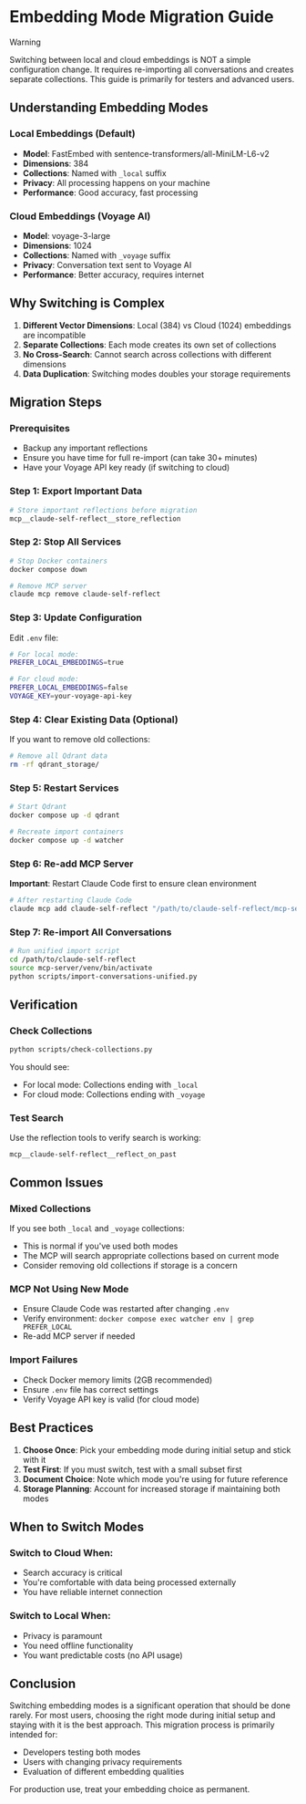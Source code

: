 # Embedding Mode Migration Guide

> [!WARNING]
> Switching between local and cloud embeddings is NOT a simple configuration change. It requires re-importing all conversations and creates separate collections. This guide is primarily for testers and advanced users.

## Understanding Embedding Modes

### Local Embeddings (Default)
- **Model**: FastEmbed with sentence-transformers/all-MiniLM-L6-v2
- **Dimensions**: 384
- **Collections**: Named with `_local` suffix
- **Privacy**: All processing happens on your machine
- **Performance**: Good accuracy, fast processing

### Cloud Embeddings (Voyage AI)
- **Model**: voyage-3-large
- **Dimensions**: 1024
- **Collections**: Named with `_voyage` suffix
- **Privacy**: Conversation text sent to Voyage AI
- **Performance**: Better accuracy, requires internet

## Why Switching is Complex

1. **Different Vector Dimensions**: Local (384) vs Cloud (1024) embeddings are incompatible
2. **Separate Collections**: Each mode creates its own set of collections
3. **No Cross-Search**: Cannot search across collections with different dimensions
4. **Data Duplication**: Switching modes doubles your storage requirements

## Migration Steps

### Prerequisites
- Backup any important reflections
- Ensure you have time for full re-import (can take 30+ minutes)
- Have your Voyage API key ready (if switching to cloud)

### Step 1: Export Important Data

```bash
# Store important reflections before migration
mcp__claude-self-reflect__store_reflection
```

### Step 2: Stop All Services

```bash
# Stop Docker containers
docker compose down

# Remove MCP server
claude mcp remove claude-self-reflect
```

### Step 3: Update Configuration

Edit `.env` file:
```bash
# For local mode:
PREFER_LOCAL_EMBEDDINGS=true

# For cloud mode:
PREFER_LOCAL_EMBEDDINGS=false
VOYAGE_KEY=your-voyage-api-key
```

### Step 4: Clear Existing Data (Optional)

If you want to remove old collections:
```bash
# Remove all Qdrant data
rm -rf qdrant_storage/
```

### Step 5: Restart Services

```bash
# Start Qdrant
docker compose up -d qdrant

# Recreate import containers
docker compose up -d watcher
```

### Step 6: Re-add MCP Server

**Important**: Restart Claude Code first to ensure clean environment

```bash
# After restarting Claude Code
claude mcp add claude-self-reflect "/path/to/claude-self-reflect/mcp-server/run-mcp.sh"
```

### Step 7: Re-import All Conversations

```bash
# Run unified import script
cd /path/to/claude-self-reflect
source mcp-server/venv/bin/activate
python scripts/import-conversations-unified.py
```

## Verification

### Check Collections
```bash
python scripts/check-collections.py
```

You should see:
- For local mode: Collections ending with `_local`
- For cloud mode: Collections ending with `_voyage`

### Test Search
Use the reflection tools to verify search is working:
```
mcp__claude-self-reflect__reflect_on_past
```

## Common Issues

### Mixed Collections
If you see both `_local` and `_voyage` collections:
- This is normal if you've used both modes
- The MCP will search appropriate collections based on current mode
- Consider removing old collections if storage is a concern

### MCP Not Using New Mode
- Ensure Claude Code was restarted after changing `.env`
- Verify environment: `docker compose exec watcher env | grep PREFER_LOCAL`
- Re-add MCP server if needed

### Import Failures
- Check Docker memory limits (2GB recommended)
- Ensure `.env` file has correct settings
- Verify Voyage API key is valid (for cloud mode)

## Best Practices

1. **Choose Once**: Pick your embedding mode during initial setup and stick with it
2. **Test First**: If you must switch, test with a small subset first
3. **Document Choice**: Note which mode you're using for future reference
4. **Storage Planning**: Account for increased storage if maintaining both modes

## When to Switch Modes

### Switch to Cloud When:
- Search accuracy is critical
- You're comfortable with data being processed externally
- You have reliable internet connection

### Switch to Local When:
- Privacy is paramount
- You need offline functionality
- You want predictable costs (no API usage)

## Conclusion

Switching embedding modes is a significant operation that should be done rarely. For most users, choosing the right mode during initial setup and staying with it is the best approach. This migration process is primarily intended for:

- Developers testing both modes
- Users with changing privacy requirements
- Evaluation of different embedding qualities

For production use, treat your embedding choice as permanent.